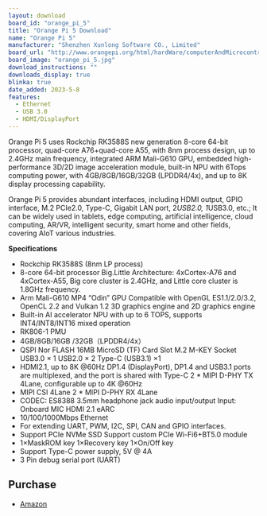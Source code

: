 ```yaml
---
layout: download
board_id: "orange_pi_5"
title: "Orange Pi 5 Download"
name: "Orange Pi 5"
manufacturer: "Shenzhen Xunlong Software CO., Limited"
board_url: "http://www.orangepi.org/html/hardWare/computerAndMicrocontrollers/details/Orange-Pi-5.html"
board_image: "orange_pi_5.jpg"
download_instructions: ""
downloads_display: true
blinka: true
date_added: 2023-5-8
features:
  - Ethernet
  - USB 3.0
  - HDMI/DisplayPort
---
```


Orange Pi 5 uses Rockchip RK3588S new generation 8-core 64-bit processor, quad-core A76+quad-core A55, with 8nm process design, up to 2.4GHz main frequency, integrated ARM Mali-G610 GPU, embedded high-performance 3D/2D image acceleration module, built-in NPU with 6Tops computing power, with 4GB/8GB/16GB/32GB (LPDDR4/4x), and up to 8K display processing capability.

Orange Pi 5 provides abundant interfaces, including HDMI output, GPIO interface, M.2 PCIe2.0, Type-C, Gigabit LAN port, 2*USB2.0, 1*USB3.0, etc.; It can be widely used in tablets, edge computing, artificial intelligence, cloud computing, AR/VR, intelligent security, smart home and other fields, covering AIoT various industries.

**Specifications**
- Rockchip RK3588S (8nm LP process)
- 8-core 64-bit processor  Big.Little Architecture: 4xCortex-A76 and 4xCortex-A55, Big core cluster is 2.4GHz, and Little core cluster is 1.8GHz frequency.
- Arm Mali-G610 MP4 “Odin” GPU  Compatible with OpenGL ES1.1/2.0/3.2, OpenCL 2.2 and Vulkan 1.2  3D graphics engine and 2D graphics engine
- Built-in AI accelerator NPU with up to 6 TOPS, supports INT4/INT8/INT16 mixed operation
- RK806-1 PMU
- 4GB/8GB/16GB /32GB（LPDDR4/4x）
- QSPI Nor FLASH 16MB  MicroSD (TF) Card Slot  M.2 M-KEY Socket
  USB3.0 × 1 USB2.0 × 2 Type-C (USB3.1) ×1
- HDMI2.1, up to 8K @60Hz  DP1.4 (DisplayPort), DP1.4 and USB3.1 ports are multiplexed, and the port is shared with Type-C  2 * MIPI D-PHY TX 4Lane, configurable up to 4K @60Hz
- MIPI CSI 4Lane  2 * MIPI D-PHY RX 4Lane
- CODEC: ES8388  3.5mm headphone jack audio input/output  Input: Onboard MIC  HDMI 2.1 eARC
- 10/100/1000Mbps Ethernet
- For extending UART, PWM, I2C, SPI, CAN and GPIO interfaces.
- Support PCIe NVMe SSD Support custom PCIe Wi-Fi6+BT5.0 module
- 1×MaskROM key 1×Recovery key 1×On/Off key
- Support Type-C power supply, 5V @ 4A
- 3 Pin debug serial port (UART)

## Purchase
* [Amazon](https://amzn.to/3LLi7ql)

